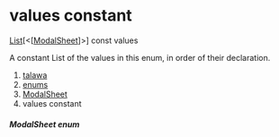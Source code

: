 
<div>

# values constant

</div>


[List](https://api.flutter.dev/flutter/dart-core/List-class.html)[\<[[ModalSheet](../../enums_enums/ModalSheet.md)]\>]
const values



A constant List of the values in this enum, in order of their
declaration.







1.  [talawa](../../index.md)
2.  [enums](../../enums_enums/)
3.  [ModalSheet](../../enums_enums/ModalSheet.md)
4.  values constant

##### ModalSheet enum







